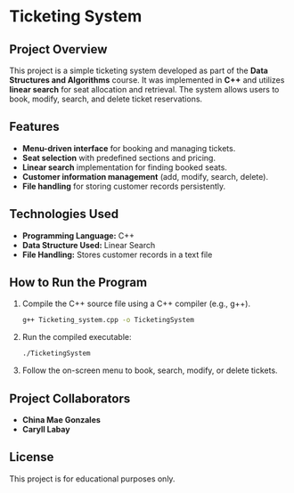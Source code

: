 # Ticketing System

## Project Overview
This project is a simple ticketing system developed as part of the **Data Structures and Algorithms** course. It was implemented in **C++** and utilizes **linear search** for seat allocation and retrieval. The system allows users to book, modify, search, and delete ticket reservations.

## Features
- **Menu-driven interface** for booking and managing tickets.
- **Seat selection** with predefined sections and pricing.
- **Linear search** implementation for finding booked seats.
- **Customer information management** (add, modify, search, delete).
- **File handling** for storing customer records persistently.

## Technologies Used
- **Programming Language:** C++
- **Data Structure Used:** Linear Search
- **File Handling:** Stores customer records in a text file

## How to Run the Program
1. Compile the C++ source file using a C++ compiler (e.g., g++).
   ```sh
   g++ Ticketing_system.cpp -o TicketingSystem
   ```
2. Run the compiled executable:
   ```sh
   ./TicketingSystem
   ```
3. Follow the on-screen menu to book, search, modify, or delete tickets.

## Project Collaborators
- **China Mae Gonzales**
- **Caryll Labay**

## License
This project is for educational purposes only. 
